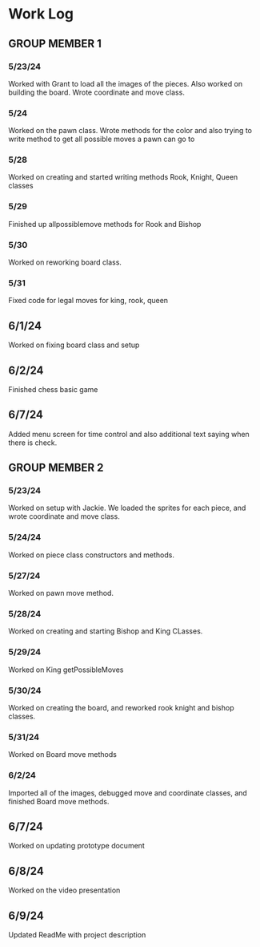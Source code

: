 # Work Log

## GROUP MEMBER 1

### 5/23/24

Worked with Grant to load all the images of the pieces. Also worked on building the board. Wrote coordinate and move class.

### 5/24

Worked on the pawn class. Wrote methods for the color and also trying to write method to get all possible moves a pawn can go to

### 5/28

Worked on creating and started writing methods Rook, Knight, Queen classes

### 5/29

Finished up allpossiblemove methods for Rook and Bishop

### 5/30

Worked on reworking board class.

### 5/31 

Fixed code for legal moves for king, rook, queen

## 6/1/24

Worked on fixing board class and setup

## 6/2/24

Finished chess basic game

## 6/7/24

Added menu screen for time control and also additional text saying when there is check.

## GROUP MEMBER 2

### 5/23/24
Worked on setup with Jackie. We loaded the sprites for each piece, and wrote coordinate and move class.



### 5/24/24 
Worked on piece class constructors and methods. 

### 5/27/24 
Worked on pawn move method.

### 5/28/24 
Worked on creating and starting Bishop and King CLasses.

### 5/29/24 
Worked on King getPossibleMoves

### 5/30/24
Worked on creating the board, and reworked rook knight and bishop classes.

### 5/31/24
Worked on Board move methods

### 6/2/24
Imported all of the images, debugged move and coordinate classes, and finished Board move methods.

## 6/7/24
Worked on updating prototype document

## 6/8/24
Worked on the video presentation

## 6/9/24
Updated ReadMe with project description


